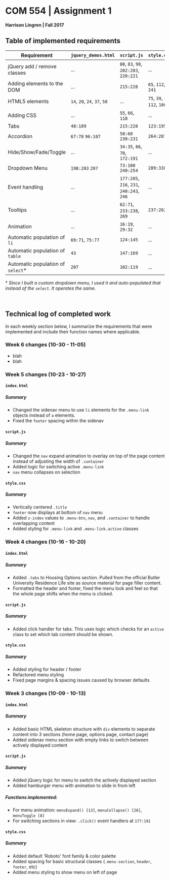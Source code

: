 # COM 554 | Assignment 1
**Harrison Lingren | Fall 2017**



## Table of implemented requirements



| Requirement | `jquery_demos.html` | `script.js` | `style.css` |
| - | - | - | - |
| jQuery add / remove classes | ... | `80`, `83`, `98`, `202:203`, `220:221` | ... |
| Adding elements to the DOM | ... | `215:228` | `65`, `112`, `241` |
| HTML5 elements | `14`, `20`, `24`, `37`, `58` | ... | `75`, `39`, `13`, `112`, `160` |
| Adding CSS | ... | `55`, `66`, `118` | ... |
| Tabs | `48:189` | `215:228` | `123:195` |
| Accordion | `67:78` `96:107` | `50:60` `230:231` | `264:287` |
| Hide/Show/Fade/Toggle | ... | `34:35`, `66`, `70`, `172:191` | ... |
| Dropdown Menu | `198:203` `207` | `73:100` `240:254` | `289:338` |
| Event handling | ... | `177:205`, `216`, `231`, `240:243`, `246` | ... |
| Tooltips | ... | `62:71`, `233:238`, `269` | `237:262` |
| Animation | ... | `16:19`, `29:32` | ... |
| Automatic population of `li` | `69:71`, `75:77` | `124:145` | ... |
| Automatic population of `table` | `43` | `147:169` | ... |
| Automatic population of `select`* | `207` | `102:119` | ... |

\* _Since I built a custom dropdown menu, I used it and auto-populated that instead of the `select`. It operates the same._

&nbsp;
## Technical log of completed work

In each weekly section below, I summarize the requirements that were implemented and include their function names where applicable.

### Week 6 changes (10-30 - 11-05)

- blah
- blah

### Week 5 changes (10-23 - 10-27)

#### `index.html`
##### Summary
- Changed the sidenav menu to use `li` elements for the `.menu-link` objects instead of `a` elements.
- Fixed the `footer` spacing within the sidenav

#### `script.js`
##### Summary
- Changed the `nav` expand animation to overlay on top of the page content instead of adjusting the width of `.container`
- Added logic for switching active `.menu-link`
- `nav` menu collapses on selection

#### `style.css`
##### Summary
- Vertically centered `.title`
- `footer` now displays at bottom of `nav` menu
- Added `z-index` values to `.menu-btn`, `nav`, and `.container` to handle overlapping content
- Added styling for `.menu-link` and `.menu-link.active` classes

### Week 4 changes (10-16 - 10-20)

#### `index.html`
##### Summary
- Added `.tabs` to Housing Options section. Pulled from the official Butler University Residence Life site as source material for page filler content.
- Formatted the header and footer, fixed the menu look and feel so that the whole page shifts when the menu is clicked.

#### `script.js`
##### Summary
- Added click handler for tabs. This uses logic which checks for an `active` class to set which tab content should be shown.

#### `style.css`
##### Summary
- Added styling for header / footer
- Refactored menu styling
- Fixed page margins & spacing issues caused by browser defaults

### Week 3 changes (10-09 - 10-13)

#### `index.html`
##### Summary
- Added basic HTML skeleton structure with `div` elements to separate content into 3 sections (home page, options page, contact page)
- Added sidenav menu section with empty links to switch between actively displayed content

#### `script.js`

##### Summary
- Added jQuery logic for menu to switch the actively displayed section
- Added hamburger menu with animation to slide in from left

##### Functions implemented:
- For menu animation: `menuExpand() [13]`, `menuCollapse() [26]`, `menuToggle [8]`
- For switching sections in view: `.click()` event handlers at `177:191`

#### `style.css`
##### Summary
- Added default 'Roboto' font family & color palette
- Added spacing for basic structural classes (`.menu-section`, `header`, `footer`, etc)
- Added menu styling to show menu on left of page